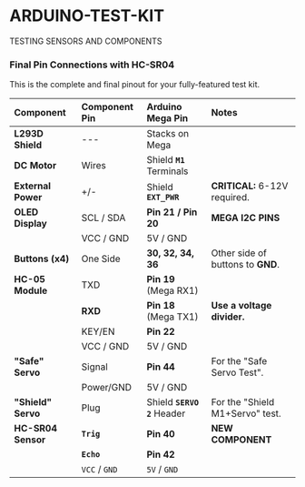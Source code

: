 # ARDUINO-TEST-KIT
TESTING SENSORS AND COMPONENTS



### **Final Pin Connections with HC-SR04**

This is the complete and final pinout for your fully-featured test kit.

| Component | Component Pin | Arduino Mega Pin | Notes |
| :--- | :--- | :--- | :--- |
| **L293D Shield** | --- | Stacks on Mega | |
| **DC Motor** | Wires | Shield **`M1`** Terminals| |
| **External Power** | +/- | Shield **`EXT_PWR`** | **CRITICAL:** 6-12V required. |
| **OLED Display** | SCL / SDA | **Pin 21 / Pin 20** | **MEGA I2C PINS** |
| | VCC / GND | 5V / GND | |
| **Buttons (x4)** | One Side | **30, 32, 34, 36** | Other side of buttons to **GND**. |
| **HC-05 Module** | TXD | **Pin 19** (Mega RX1) | |
| | **RXD** | **Pin 18** (Mega TX1) | **Use a voltage divider.** |
| | KEY/EN | **Pin 22** | |
| | VCC / GND | 5V / GND | |
| **"Safe" Servo** | Signal | **Pin 44** | For the "Safe Servo Test". |
| | Power/GND | 5V / GND | |
| **"Shield" Servo**| Plug | Shield **`SERVO 2`** Header | For the "Shield M1+Servo" test. |
| **HC-SR04 Sensor** | **`Trig`** | **Pin 40** | **NEW COMPONENT** |
| | **`Echo`** | **Pin 42** | |
| | `VCC` / `GND` | `5V` / `GND` | |
